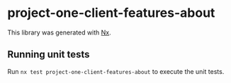 # project-one-client-features-about

This library was generated with [Nx](https://nx.dev).

## Running unit tests

Run `nx test project-one-client-features-about` to execute the unit tests.
